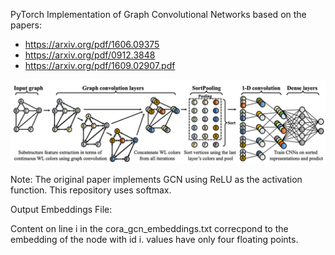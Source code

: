 PyTorch Implementation of Graph Convolutional Networks based on the papers:

- https://arxiv.org/pdf/1606.09375
- https://arxiv.org/pdf/0912.3848
- https://arxiv.org/pdf/1609.02907.pdf

![alt text](graph_convolutional_networks.png)

Note: The original paper implements GCN using ReLU as the activation function. This repository uses softmax. 


Output Embeddings File:

Content on line i in the cora_gcn_embeddings.txt correcpond to the embedding of the node with id i. values have only four floating points.